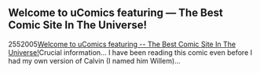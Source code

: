<article><h2>Welcome to uComics featuring &#8212; The Best Comic Site In The Universe!</h2><time><span class="day">25</span><span class="month">5</span><span class="year">2005</span></time><a href="http://www.ucomics.com/calvinandhobbes/characters.phtml">Welcome to uComics featuring -- The Best Comic Site In The Universe!</a>Crucial information... I have been reading this comic even before I had my own version of Calvin (I named him Willem)...</article>